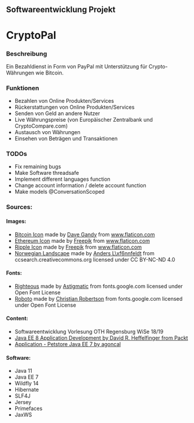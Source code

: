 ## Softwareentwicklung Projekt
# CryptoPal

### Beschreibung
Ein Bezahldienst in Form von PayPal mit Unterstützung für Crypto-Währungen wie Bitcoin.

### Funktionen
* Bezahlen von Online Produkten/Services
* Rückerstattungen von Online Produkten/Services
* Senden von Geld an andere Nutzer
* Live Währungspreise (von Europäischer Zentralbank und CryptoCompare.com)
* Austausch von Währungen
* Einsehen von Beträgen und Transaktionen

### TODOs
* Fix remaining bugs
* Make Software threadsafe
* Implement different languages function
* Change account information / delete account function
* Make models @ConversationScoped


### Sources:
#### Images:
* [Bitcoin Icon](https://www.flaticon.com/free-icon/bitcoin-logo_25180) made by [Dave Gandy](https://www.flaticon.com/authors/dave-gandy) from www.flaticon.com
* [Ethereum Icon](https://www.flaticon.com/free-icon/ethereum_1346606) made by [Freepik](https://www.flaticon.com/authors/freepik) from www.flaticon.com
* [Ripple Icon](https://www.flaticon.com/free-icon/ripple_1289731) made by [Freepik](https://www.flaticon.com/authors/freepik) from www.flaticon.com
* [Norwegian Landscape](https://ccsearch.creativecommons.org/photos/86b8609a-2cbc-4a29-a79f-8543afb7e25f) made by [Anders L\xf6nnfeldt](https://ccsearch.creativecommons.org/photos/86b8609a-2cbc-4a29-a79f-8543afb7e25f) from ccsearch.creativecommons.org licensed under CC BY-NC-ND 4.0

#### Fonts:
* [Righteous](https://fonts.google.com/specimen/Righteous?selection.family=Righteous) made by [Astigmatic]() from fonts.google.com licensed under Open Font License
* [Roboto](https://fonts.google.com/specimen/Roboto) made by [Christian Robertson]() from fonts.google.com licensed under Open Font License

#### Content:
* Softwareentwicklung Vorlesung OTH Regensburg WiSe 18/19
* [Java EE 8 Application Development by David R. Heffelfinger from Packt](https://www.packtpub.com/application-development/java-ee-8-application-development)
* [Application - Petstore Java EE 7 by agoncal](https://github.com/agoncal/agoncal-application-petstore-ee7)

#### Software:
* Java 11
* Java EE 7
* Wildfly 14
* Hibernate
* SLF4J
* Jersey
* Primefaces
* JaxWS